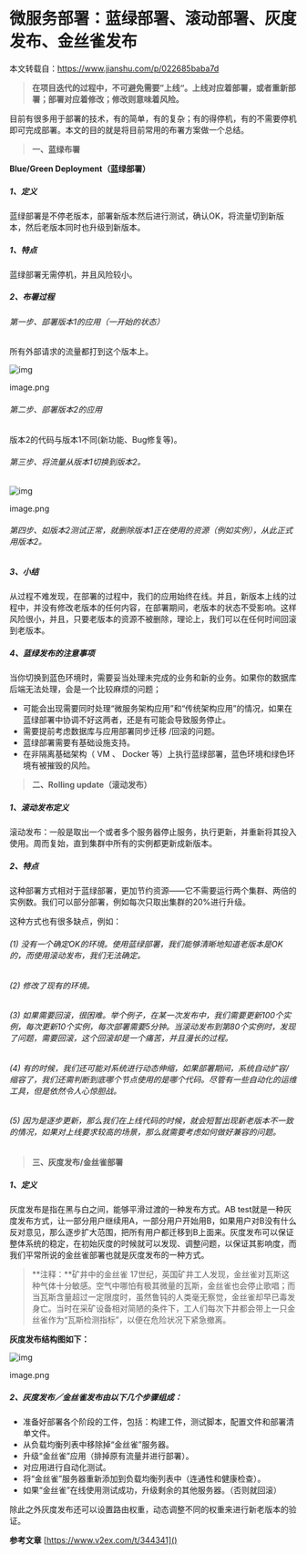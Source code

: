 # 微服务部署：蓝绿部署、滚动部署、灰度发布、金丝雀发布

本文转载自：https://www.jianshu.com/p/022685baba7d

> **在项目迭代的过程中，不可避免需要”上线“。上线对应着部署，或者重新部署；部署对应着修改；修改则意味着风险。**

目前有很多用于部署的技术，有的简单，有的复杂；有的得停机，有的不需要停机即可完成部署。本文的目的就是将目前常用的布署方案做一个总结。

> **一、蓝绿布署**

**Blue/Green Deployment（蓝绿部署）**

##### 1、定义

蓝绿部署是不停老版本，部署新版本然后进行测试，确认OK，将流量切到新版本，然后老版本同时也升级到新版本。

##### 1、特点

蓝绿部署无需停机，并且风险较小。

##### 2、布署过程

###### 第一步、部署版本1的应用（一开始的状态）

所有外部请求的流量都打到这个版本上。



![img](https:////upload-images.jianshu.io/upload_images/1049928-56492164cf04fe5a.png?imageMogr2/auto-orient/strip%7CimageView2/2/w/598/format/webp)

image.png

###### 第二步、部署版本2的应用

版本2的代码与版本1不同(新功能、Bug修复等)。

###### 第三步、将流量从版本1切换到版本2。



![img](https:////upload-images.jianshu.io/upload_images/1049928-3cf707f9147cdcea.png?imageMogr2/auto-orient/strip%7CimageView2/2/w/624/format/webp)

image.png

###### 第四步、如版本2测试正常，就删除版本1正在使用的资源（例如实例），从此正式用版本2。

##### 3、小结

从过程不难发现，在部署的过程中，我们的应用始终在线。并且，新版本上线的过程中，并没有修改老版本的任何内容，在部署期间，老版本的状态不受影响。这样风险很小，并且，只要老版本的资源不被删除，理论上，我们可以在任何时间回滚到老版本。

##### 4、蓝绿发布的注意事项

当你切换到蓝色环境时，需要妥当处理未完成的业务和新的业务。如果你的数据库后端无法处理，会是一个比较麻烦的问题；

- 可能会出现需要同时处理“微服务架构应用”和“传统架构应用”的情况，如果在蓝绿部署中协调不好这两者，还是有可能会导致服务停止。
- 需要提前考虑数据库与应用部署同步迁移 /回滚的问题。
- 蓝绿部署需要有基础设施支持。
- 在非隔离基础架构（ VM 、 Docker 等）上执行蓝绿部署，蓝色环境和绿色环境有被摧毁的风险。

> **二、Rolling update（滚动发布）**

##### 1、滚动发布定义

滚动发布：一般是取出一个或者多个服务器停止服务，执行更新，并重新将其投入使用。周而复始，直到集群中所有的实例都更新成新版本。

##### 2、特点

这种部署方式相对于蓝绿部署，更加节约资源——它不需要运行两个集群、两倍的实例数。我们可以部分部署，例如每次只取出集群的20%进行升级。

这种方式也有很多缺点，例如：

###### (1) 没有一个确定OK的环境。使用蓝绿部署，我们能够清晰地知道老版本是OK的，而使用滚动发布，我们无法确定。

###### (2) 修改了现有的环境。

###### (3) 如果需要回滚，很困难。举个例子，在某一次发布中，我们需要更新100个实例，每次更新10个实例，每次部署需要5分钟。当滚动发布到第80个实例时，发现了问题，需要回滚，这个回滚却是一个痛苦，并且漫长的过程。

###### (4) 有的时候，我们还可能对系统进行动态伸缩，如果部署期间，系统自动扩容/缩容了，我们还需判断到底哪个节点使用的是哪个代码。尽管有一些自动化的运维工具，但是依然令人心惊胆战。

###### (5) 因为是逐步更新，那么我们在上线代码的时候，就会短暂出现新老版本不一致的情况，如果对上线要求较高的场景，那么就需要考虑如何做好兼容的问题。

> **三、灰度发布/金丝雀部署**

##### 1、定义

灰度发布是指在黑与白之间，能够平滑过渡的一种发布方式。AB test就是一种灰度发布方式，让一部分用户继续用A，一部分用户开始用B，如果用户对B没有什么反对意见，那么逐步扩大范围，把所有用户都迁移到B上面来。灰度发布可以保证整体系统的稳定，在初始灰度的时候就可以发现、调整问题，以保证其影响度，而我们平常所说的金丝雀部署也就是灰度发布的一种方式。

> **注释：**矿井中的金丝雀
>  17世纪，英国矿井工人发现，金丝雀对瓦斯这种气体十分敏感。空气中哪怕有极其微量的瓦斯，金丝雀也会停止歌唱；而当瓦斯含量超过一定限度时，虽然鲁钝的人类毫无察觉，金丝雀却早已毒发身亡。当时在采矿设备相对简陋的条件下，工人们每次下井都会带上一只金丝雀作为“瓦斯检测指标”，以便在危险状况下紧急撤离。

**灰度发布结构图如下：**



![img](https:////upload-images.jianshu.io/upload_images/1049928-4b6b006af8480657.png?imageMogr2/auto-orient/strip%7CimageView2/2/w/692/format/webp)

image.png

##### 2、灰度发布／金丝雀发布由以下几个步骤组成：

- 准备好部署各个阶段的工件，包括：构建工件，测试脚本，配置文件和部署清单文件。
- 从负载均衡列表中移除掉“金丝雀”服务器。
- 升级“金丝雀”应用（排掉原有流量并进行部署）。
- 对应用进行自动化测试。
- 将“金丝雀”服务器重新添加到负载均衡列表中（连通性和健康检查）。
- 如果“金丝雀”在线使用测试成功，升级剩余的其他服务器。（否则就回滚）

除此之外灰度发布还可以设置路由权重，动态调整不同的权重来进行新老版本的验证。

**参考文章**
 [https://www.v2ex.com/t/344341]()